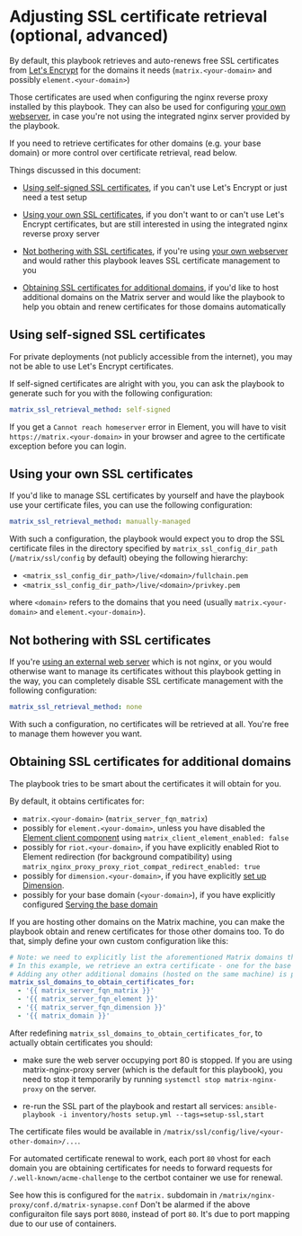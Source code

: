 # Adjusting SSL certificate retrieval (optional, advanced)

By default, this playbook retrieves and auto-renews free SSL certificates from [Let's Encrypt](https://letsencrypt.org/) for the domains it needs (`matrix.<your-domain>` and possibly `element.<your-domain>`)

Those certificates are used when configuring the nginx reverse proxy installed by this playbook.
They can also be used for configuring [your own webserver](configuring-playbook-own-webserver.md), in case you're not using the integrated nginx server provided by the playbook.

If you need to retrieve certificates for other domains (e.g. your base domain) or more control over certificate retrieval, read below.

Things discussed in this document:

- [Using self-signed SSL certificates](#using-self-signed-ssl-certificates), if you can't use Let's Encrypt or just need a test setup

- [Using your own SSL certificates](#using-your-own-ssl-certificates), if you don't want to or can't use Let's Encrypt certificates, but are still interested in using the integrated nginx reverse proxy server

- [Not bothering with SSL certificates](#not-bothering-with-ssl-certificates), if you're using [your own webserver](configuring-playbook-own-webserver.md) and would rather this playbook leaves SSL certificate management to you

- [Obtaining SSL certificates for additional domains](#obtaining-ssl-certificates-for-additional-domains), if you'd like to host additional domains on the Matrix server and would like the playbook to help you obtain and renew certificates for those domains automatically


## Using self-signed SSL certificates

For private deployments (not publicly accessible from the internet), you may not be able to use Let's Encrypt certificates.

If self-signed certificates are alright with you, you can ask the playbook to generate such for you with the following configuration:

```yaml
matrix_ssl_retrieval_method: self-signed
```

If you get a `Cannot reach homeserver` error in Element, you will have to visit `https://matrix.<your-domain>` in your browser and agree to the certificate exception before you can login.


## Using your own SSL certificates

If you'd like to manage SSL certificates by yourself and have the playbook use your certificate files, you can use the following configuration:

```yaml
matrix_ssl_retrieval_method: manually-managed
```

With such a configuration, the playbook would expect you to drop the SSL certificate files in the directory specified by `matrix_ssl_config_dir_path` (`/matrix/ssl/config` by default) obeying the following hierarchy:

- `<matrix_ssl_config_dir_path>/live/<domain>/fullchain.pem`
- `<matrix_ssl_config_dir_path>/live/<domain>/privkey.pem`

where `<domain>` refers to the domains that you need (usually `matrix.<your-domain>` and `element.<your-domain>`).


## Not bothering with SSL certificates

If you're [using an external web server](configuring-playbook-own-webserver.md) which is not nginx, or you would otherwise want to manage its certificates without this playbook getting in the way, you can completely disable SSL certificate management with the following configuration:

```yaml
matrix_ssl_retrieval_method: none
```

With such a configuration, no certificates will be retrieved at all. You're free to manage them however you want.


## Obtaining SSL certificates for additional domains

The playbook tries to be smart about the certificates it will obtain for you.

By default, it obtains certificates for:
- `matrix.<your-domain>` (`matrix_server_fqn_matrix`)
- possibly for `element.<your-domain>`, unless you have disabled the [Element client component](configuring-playbook-client-element.md) using `matrix_client_element_enabled: false`
- possibly for `riot.<your-domain>`, if you have explicitly enabled Riot to Element redirection (for background compatibility) using `matrix_nginx_proxy_proxy_riot_compat_redirect_enabled: true`
- possibly for `dimension.<your-domain>`, if you have explicitly [set up Dimension](configuring-playbook-dimension.md).
- possibly for your base domain (`<your-domain>`), if you have explicitly configured [Serving the base domain](configuring-playbook-base-domain-serving.md)

If you are hosting other domains on the Matrix machine, you can make the playbook obtain and renew certificates for those other domains too.
To do that, simply define your own custom configuration like this:

```yaml
# Note: we need to explicitly list the aforementioned Matrix domains that you use (Matrix, Element, Dimension).
# In this example, we retrieve an extra certificate - one for the base domain (in the `matrix_domain` variable).
# Adding any other additional domains (hosted on the same machine) is possible.
matrix_ssl_domains_to_obtain_certificates_for:
  - '{{ matrix_server_fqn_matrix }}'
  - '{{ matrix_server_fqn_element }}'
  - '{{ matrix_server_fqn_dimension }}'
  - '{{ matrix_domain }}'
```

After redefining `matrix_ssl_domains_to_obtain_certificates_for`, to actually obtain certificates you should:

- make sure the web server occupying port 80 is stopped. If you are using matrix-nginx-proxy server (which is the default for this playbook), you need to stop it temporarily by running `systemctl stop matrix-nginx-proxy` on the server.

- re-run the SSL part of the playbook and restart all services: `ansible-playbook -i inventory/hosts setup.yml --tags=setup-ssl,start`

The certificate files would be available in `/matrix/ssl/config/live/<your-other-domain>/...`.

For automated certificate renewal to work, each port `80` vhost for each domain you are obtaining certificates for needs to forward requests for `/.well-known/acme-challenge` to the certbot container we use for renewal.

See how this is configured for the `matrix.` subdomain in `/matrix/nginx-proxy/conf.d/matrix-synapse.conf`
Don't be alarmed if the above configuraiton file says port `8080`, instead of port `80`. It's due to port mapping due to our use of containers.
